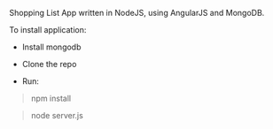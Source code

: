 Shopping List App written in NodeJS, 
using AngularJS and MongoDB.

To install application:

- Install mongodb

- Clone the repo

- Run: 
> npm install

> node server.js

